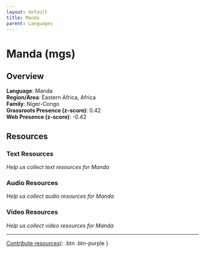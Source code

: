 ```yaml
---
layout: default
title: Manda
parent: Languages
---
```


# Manda (mgs)

## Overview

**Language**: Manda  
**Region/Area**: Eastern Africa, Africa  
**Family**: Niger-Congo  
**Grassroots Presence (z-score)**: 0.42  
**Web Presence (z-score)**: -0.42  

## Resources

### Text Resources
*Help us collect text resources for Manda*

### Audio Resources
*Help us collect audio resources for Manda*

### Video Resources
*Help us collect video resources for Manda*

---

[Contribute resources](https://forms.office.com/e/1SfLJx3u1r){: .btn .btn-purple }
